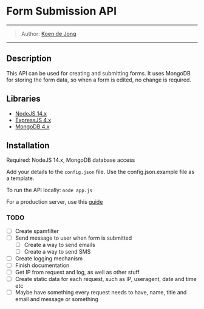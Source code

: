 # Form Submission API
___
> Author: [Koen de Jong](https://url.koendejong.net/github)
___

## Description
This API can be used for creating and submitting forms. It uses MongoDB for storing the form data, so when a form is edited, no change is required. 

## Libraries
- [NodeJS 14.x](https://nodejs.org/en/download/)
- [ExpressJS 4.x](https://expressjs.com/en/api.html)
- [MongoDB 4.x](https://docs.mongodb.com/drivers/node/current/)

## Installation
Required: NodeJS 14.x, MongoDB database access

Add your details to the `config.json` file. Use the config.json.example file as a template.

To run the API locally:
```node app.js```

For a production server, use this [guide](https://expressjs.com/en/advanced/best-practice-performance.html)

### TODO
- [ ] Create spamfilter
- [ ] Send message to user when form is submitted
    - [ ] Create a way to send emails
    - [ ] Create a way to send SMS
- [ ] Create logging mechanism
- [ ] Finish documentation
- [ ] Get IP from request and log, as well as other stuff
- [ ] Create static data for each request, such as IP, useragent, date and time etc
- [ ] Maybe have something every request needs to have, name, title and email and message or something
